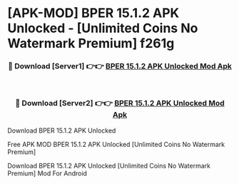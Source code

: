# [APK-MOD] BPER 15.1.2 APK Unlocked - [Unlimited Coins No Watermark Premium] f261g



<div align="center">
<h3>🔴 Download [Server1] 👉👉 <a href="https://momento.my/?title=BPER_15.1.2_APK_Unlocked">BPER 15.1.2 APK Unlocked Mod Apk</a></h3><br>

<h3>🔴 Download [Server2] 👉👉 <a href="https://momento.my/?title=BPER_15.1.2_APK_Unlocked">BPER 15.1.2 APK Unlocked Mod Apk</a></h3>
</div>



Download BPER 15.1.2 APK Unlocked 

Free APK MOD BPER 15.1.2 APK Unlocked [Unlimited Coins No Watermark Premium]

Download BPER 15.1.2 APK Unlocked [Unlimited Coins No Watermark Premium] Mod For Android
